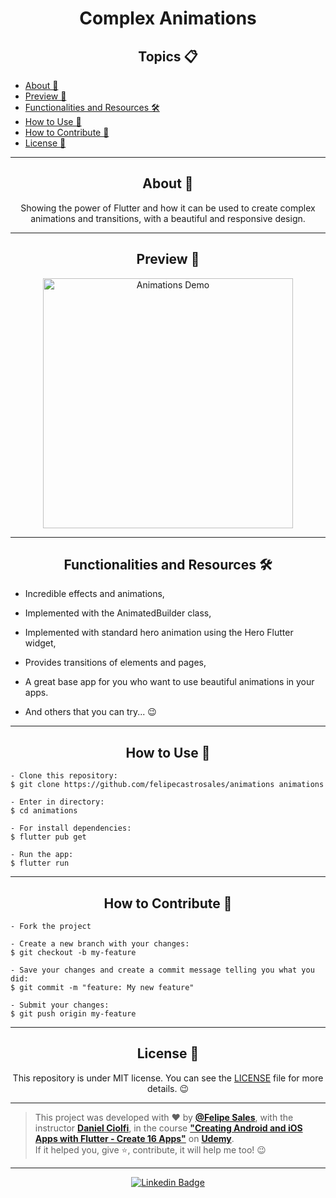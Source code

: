 <h1 align="center">Complex Animations</h1>

   <h2 align="center">Topics 📋</h2>

   <p>
   
   - [About 📖](#about-)
   - [Preview 📱](#preview-)
   - [Functionalities and Resources 🛠️](#functionalities-and-resources-%EF%B8%8F)
   - [How to Use 🤔](#how-to-use-)
   - [How to Contribute 💪](#how-to-contribute-)
   - [License 📝](#license-)

   </p>

---

<h2 align="center">About 📖</h2>
   
<p align="center">
  Showing the power of Flutter and how it can be used to create complex animations and transitions, with a beautiful and responsive design.<br>
</p>

---

<h2 align="center">Preview 📱</h2>

  <p align="center">
      <img src="https://github.com/felipecastrosales/animations/assets/59374587/44bdde2d-434a-4513-b840-1a658a388ae9" width="400" alt="Animations Demo">
   </p>

---

<h2 align="center">Functionalities and Resources 🛠️</h2>

   <p>

- Incredible effects and animations,
- Implemented with the AnimatedBuilder class,
- Implemented with standard hero animation using the Hero Flutter widget,
- Provides transitions of elements and pages,
- A great base app for you who want to use beautiful animations in your apps.
- And others that you can try... 😉

   </p>

---

<h2 align="center">How to Use 🤔</h2>

   ```
   - Clone this repository:
   $ git clone https://github.com/felipecastrosales/animations animations

   - Enter in directory:
   $ cd animations

   - For install dependencies:
   $ flutter pub get

   - Run the app: 
   $ flutter run
   ```

---

<h2 align="center">How to Contribute 💪</h2>

   ```
   - Fork the project 

   - Create a new branch with your changes:
   $ git checkout -b my-feature

   - Save your changes and create a commit message telling you what you did:
   $ git commit -m "feature: My new feature"

   - Submit your changes:
   $ git push origin my-feature
   ```

---

<h2 align="center">License 📝</h2>

<p align="center">
   This repository is under MIT license. You can see the <a href="https://github.com/felipecastrosales/animations/blob/master/LICENSE">LICENSE</a> file for more details. 😉
</p>

   ---

   >This project was developed with ❤️ by **[@Felipe Sales](https://www.linkedin.com/in/felipecastrosales/)**, with the instructor **[Daniel Ciolfi](https://linkedin.com/in/danielciolfi)**, in the course  **["Creating Android and iOS Apps with Flutter - Create 16 Apps"](https://www.udemy.com/course/curso-completo-flutter-app-android-ios)** on **[Udemy](https://www.udemy.com/)**.<br>
   If it helped you, give ⭐, contribute, it will help me too! 😉

---

   <div align="center">

   [![Linkedin Badge](https://img.shields.io/badge/-Felipe%20Sales-292929?style=flat-square&logo=Linkedin&logoColor=white&link=https://www.linkedin.com/in/felipecastrosales/)](https://www.linkedin.com/in/felipecastrosales/)

   </div>